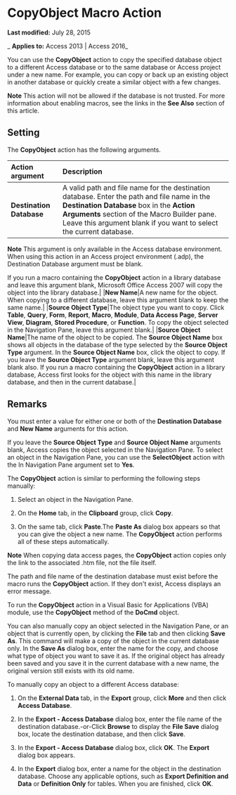 
# CopyObject Macro Action

 **Last modified:** July 28, 2015

 _ **Applies to:** Access 2013 | Access 2016_

You can use the  **CopyObject** action to copy the specified database object to a different Access database or to the same database or Access project under a new name. For example, you can copy or back up an existing object in another database or quickly create a similar object with a few changes.


 **Note**  This action will not be allowed if the database is not trusted. For more information about enabling macros, see the links in the  **See Also** section of this article.


## Setting

The  **CopyObject** action has the following arguments.



|**Action argument**|**Description**|
|:-----|:-----|
|**Destination Database**|A valid path and file name for the destination database. Enter the path and file name in the  **Destination Database** box in the **Action Arguments** section of the Macro Builder pane. Leave this argument blank if you want to select the current database.
 **Note**  This argument is only available in the Access database environment. When using this action in an Access project environment (.adp), the Destination Database argument must be blank.

If you run a macro containing the  **CopyObject** action in a library database and leave this argument blank, Microsoft Office Access 2007 will copy the object into the library database.|
|**New Name**|A new name for the object. When copying to a different database, leave this argument blank to keep the same name.|
|**Source Object Type**|The object type you want to copy. Click  **Table**,  **Query**,  **Form**,  **Report**,  **Macro**,  **Module**,  **Data Access Page**,  **Server View**,  **Diagram**,  **Stored Procedure**, or  **Function**. To copy the object selected in the Navigation Pane, leave this argument blank.|
|**Source Object Name**|The name of the object to be copied. The  **Source Object Name** box shows all objects in the database of the type selected by the **Source Object Type** argument. In the **Source Object Name** box, click the object to copy. If you leave the **Source Object Type** argument blank, leave this argument blank also. If you run a macro containing the **CopyObject** action in a library database, Access first looks for the object with this name in the library database, and then in the current database.|

## Remarks

You must enter a value for either one or both of the  **Destination Database** and **New Name** arguments for this action.

If you leave the  **Source Object Type** and **Source Object Name** arguments blank, Access copies the object selected in the Navigation Pane. To select an object in the Navigation Pane, you can use the **SelectObject** action with the In Navigation Pane argument set to **Yes**.

The  **CopyObject** action is similar to performing the following steps manually:


1. Select an object in the Navigation Pane.
    
2. On the  **Home** tab, in the **Clipboard** group, click **Copy**. 
    
3. On the same tab, click  **Paste**.The  **Paste As** dialog box appears so that you can give the object a new name. The **CopyObject** action performs all of these steps automatically.
    

 **Note**   When copying data access pages, the **CopyObject** action copies only the link to the associated .htm file, not the file itself.

The path and file name of the destination database must exist before the macro runs the  **CopyObject** action. If they don't exist, Access displays an error message.

To run the  **CopyObject** action in a Visual Basic for Applications (VBA) module, use the **CopyObject** method of the **DoCmd** object.

 You can also manually copy an object selected in the Navigation Pane, or an object that is currently open, by clicking the **File** tab and then clicking **Save As**. This command will make a copy of the object in the current database only. In the  **Save As** dialog box, enter the name for the copy, and choose what type of object you want to save it as. If the original object has already been saved and you save it in the current database with a new name, the original version still exists with its old name.

To manually copy an object to a different Access database:


1. On the  **External Data** tab, in the **Export** group, click **More** and then click **Access Database**.
    
2. In the  **Export - Access Database** dialog box, enter the file name of the destination database.-or-Click **Browse** to display the **File Save** dialog box, locate the destination database, and then click **Save**.
    
3. In the  **Export - Access Database** dialog box, click **OK**. The  **Export** dialog box appears.
    
4. In the  **Export** dialog box, enter a name for the object in the destination database. Choose any applicable options, such as **Export Definition and Data** or **Definition Only** for tables. When you are finished, click **OK**.
    
